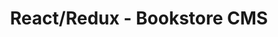---
layout: project
title: React/Redux - Bookstore CMS
tech_stack: React, Redux, Heroku
image: /assets/images/portfolio/bookstore.png
github_link: https://github.com/btuerker/react-bookstore
live_link: https://thawing-cove-34171.herokuapp.com/
---
